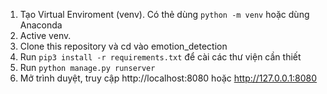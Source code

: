1. Tạo Virtual Enviroment (venv). Có thẻ dùng `python -m venv` hoặc dùng Anaconda
2. Active venv.
3. Clone this repository và cd vào emotion_detection
4. Run `pip3 install -r requirements.txt` để cài các thư viện cần thiết
5. Run `python manage.py runserver`
6. Mở trình duyệt, truy cập http://localhost:8080 hoặc http://127.0.0.1:8080 
